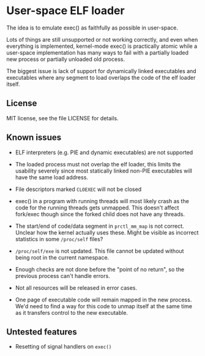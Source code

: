 # User-space ELF loader #

The idea is to emulate exec() as faithfully as possible in user-space.

Lots of things are still unsupported or not working correctly, and even when
everything is implemented, kernel-mode exec() is practically atomic while a
user-space implementation has many ways to fail with a partially loaded new
process or partially unloaded old process.

The biggest issue is lack of support for dynamically linked executables and
executables where any segment to load overlaps the code of the elf loader
itself.

## License ##

MIT license, see the file LICENSE for details.

## Known issues ##

* ELF interpreters (e.g. PIE and dynamic executables) are not supported
* The loaded process must not overlap the elf loader, this limits the usability
  severely since most statically linked non-PIE executables will have the same
  load address.
* File descriptors marked `CLOEXEC` will not be closed

* exec() in a program with running threads will most likely crash as the code
  for the running threads gets unmapped. This doesn't affect fork/exec though
  since the forked child does not have any threads.
* The start/end of code/data segment in `prctl_mm_map` is not correct. Unclear
  how the kernel actually uses these. Might be visible as incorrect statistics
  in some `/proc/self` files?
* `/proc/self/exe` is not updated. This file cannot be updated without being
  root in the current namespace.
* Enough checks are not done before the "point of no return", so the previous
  process can't handle errors.
* Not all resources will be released in error cases.
* One page of executable code will remain mapped in the new process. We'd need
  to find a way for this code to unmap itself at the same time as it transfers
  control to the new executable.

## Untested features ##

* Resetting of signal handlers on `exec()`
